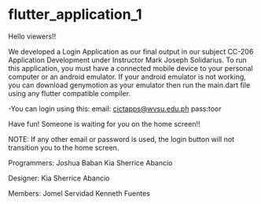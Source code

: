 # flutter_application_1

Hello viewers!!

We developed a Login Application as our final output in our subject CC-206 Application Development under Instructor Mark Joseph Solidarius. To run this application, you must have a connected mobile device to your personal computer or an android emulator. If your android emulator is not working, you can download genymotion as your emulator then run the main.dart file using any flutter compatible compiler.

-You can login using this:
 email: cictapps@wvsu.edu.ph 
 pass:toor

Have fun! Someone is waiting for you on the home screen!!

NOTE:
If any other email or password is used, the login button will not transition you to the home screen.

Programmers:
Joshua Baban
Kia Sherrice Abancio

Designer:
Kia Sherrice Abancio

Members:
Jomel Servidad
Kenneth Fuentes
